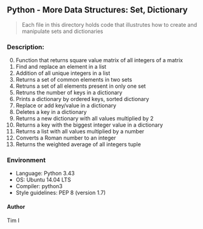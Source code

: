 ## Python - More Data Structures: Set, Dictionary
>Each file in this directory holds code that illustrutes how to create and manipulate sets and dictionaries

###   Description:
 0. Function that returns square value matrix of all integers of a matrix
 1. Find and replace an element in a list
 2. Addition of all unique integers in a list
 3. Returns a set of common elements in two sets 
 4. Retruns a set of all elements present in only one set
 5. Retruns the number of keys in a dictionary
 6. Prints a dictionary by ordered keys, sorted dictionary
 7. Replace or add key/value in a dictionary
 8. Deletes a key in a dictionary
 9. Returns a new dictionary with all values multiplied by 2
 10. Returns a key with the biggest integer value in a dictionary
 11. Returns a list with all values multiplied by a number
 12. Converts a Roman number to an integer
 13. Returns the weighted average of all integers tuple

###   Environment
+ Language: Python 3.43
+ OS: Ubuntu 14.04 LTS
+ Compiler: python3
+ Style guidelines: PEP 8 (version 1.7)

####  Author
Tim I
